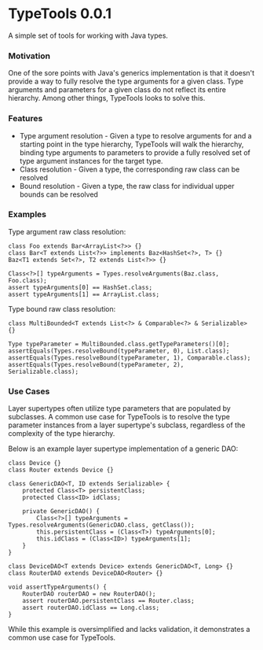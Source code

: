 # TypeTools 0.0.1

A simple set of tools for working with Java types.

### Motivation

One of the sore points with Java's generics implementation is that it doesn't provide a way to fully resolve the type arguments for a given class. Type arguments and parameters for a given class do not reflect its entire hierarchy. Among other things, TypeTools looks to solve this.

### Features

* Type argument resolution - Given a type to resolve arguments for and a starting point in the type hierarchy, TypeTools will walk the hierarchy, binding type arguments to parameters to provide a fully resolved set of type argument instances for the target type.
* Class resolution - Given a type, the corresponding raw class can be resolved
* Bound resolution - Given a type, the raw class for individual upper bounds can be resolved

### Examples

Type argument raw class resolution:

    class Foo extends Bar<ArrayList<?>> {}
    class Bar<T extends List<?>> implements Baz<HashSet<?>, T> {}
    Baz<T1 extends Set<?>, T2 extends List<?>> {}

    Class<?>[] typeArguments = Types.resolveArguments(Baz.class, Foo.class);
    assert typeArguments[0] == HashSet.class;
    assert typeArguments[1] == ArrayList.class;
    
Type bound raw class resolution:

    class MultiBounded<T extends List<?> & Comparable<?> & Serializable> {}
    
    Type typeParameter = MultiBounded.class.getTypeParameters()[0];
    assertEquals(Types.resolveBound(typeParameter, 0), List.class);
    assertEquals(Types.resolveBound(typeParameter, 1), Comparable.class);
    assertEquals(Types.resolveBound(typeParameter, 2), Serializable.class);

### Use Cases

Layer supertypes often utilize type parameters that are populated by subclasses. A common use case for TypeTools is to resolve the type parameter instances from a layer supertype's subclass, regardless of the complexity of the type hierarchy. 

Below is an example layer supertype implementation of a generic DAO:

    class Device {}
    class Router extends Device {}

    class GenericDAO<T, ID extends Serializable> {
        protected Class<T> persistentClass;
        protected Class<ID> idClass;

        private GenericDAO() {
            Class<?>[] typeArguments = Types.resolveArguments(GenericDAO.class, getClass());
            this.persistentClass = (Class<T>) typeArguments[0];
            this.idClass = (Class<ID>) typeArguments[1];
        }
    }

    class DeviceDAO<T extends Device> extends GenericDAO<T, Long> {}
    class RouterDAO extends DeviceDAO<Router> {}

    void assertTypeArguments() {
        RouterDAO routerDAO = new RouterDAO();
        assert routerDAO.persistentClass == Router.class;
        assert routerDAO.idClass == Long.class;
    }
    
While this example is oversimplified and lacks validation, it demonstrates a common use case for TypeTools.